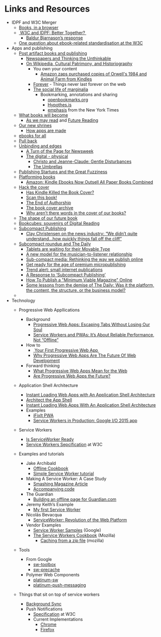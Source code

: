# Links and Resources
* IDPF and W3C Merger
	* [Books, in a browser](https://medium.com/@naypinya/books-in-a-browser-375df76207ce#.llmtpb7oo)
	* [ W3C and IDPF: Better Together? ](https://medium.com/@dauwhe/w3c-and-idpf-better-together-c92988674444#.sz3sennm4)
		* [Baldur Bjarnason’s response](https://medium.com/@fakebaldur/my-first-short-response-to-you-on-this-idpf-w3c-thing-a53a028fafd#.hbin1cjvb)
	* [One question about ebook-related standardisation at the W3C](https://medium.com/@fakebaldur/one-question-about-ebook-related-standardisation-at-the-w3c-d45aa2bd1b52#.kw726kvsi)
* Apps and publishing
	* [Post artifact books and publishing](http://craigmod.com/journal/post_artifact/)
		* [Newspapers and Thinking the Unthinkable](Newspapers%20and%20Thinking%20the%20Unthinkable%0A)
		* [On Wikipedia, Cultural Patrimony, and Historiography](http://booktwo.org/notebook/wikipedia-historiography/)
			* You own your content
				* [Amazon zaps purchased copies of Orwell's 1984 and Animal Farm from Kindles](http://boingboing.net/2009/07/17/amazon-zaps-purchase.html)
			* [Forever](http://aworkinglibrary.com/writing/forever/index.html) - Things never last forever on the web
			* [The social life of marginalia](http://bobulate.com/post/5013829096/the-social-life-of-marginalia)
				* Bookmarking, annotations and sharing
					* [openbookmarks.org](http://www.openbookmarks.org/)
					* [Hypothes.is](https://hypothes.is/)
					* [emphasis](https://github.com/NYTimes/Emphasis) from the New York Times
	* [What books will become](http://kk.org/thetechnium/what-books-will/) 
		* [As we may read](http://craigmod.com/sputnik/as_we_may_read/) and [Future Reading](https://aeon.co/essays/stagnant-and-dull-can-digital-books-ever-replace-print)
	* [Our new shrines](http://contentsmagazine.com/articles/our-new-shrines/)
		* [How apps are made](http://contentsmagazine.com/articles/our-new-shrines/)
	* [ebooks for all](http://craigmod.com/sputnik/worldreader/)
	* [Pull back](https://medium.com/@craigmod/pull-back-17a9ebc060d3#.lv3ix13z9)
	* [Unbinding and edges](Unbindings%20and%20Edges)
		* [A Turn of the Page for Newsweek](http://www.thedailybeast.com/articles/2012/10/18/a-turn-of-the-page-for-newsweek.html)
		* [The digital - physical](http://craigmod.com/journal/digital_physical/)
			* [Christo and Jeanne-Claude: Gentle Disturbances](http://www.artagogo.com/commentary/christo/christo.htm)
			* [The Umbrellas](http://christojeanneclaude.net/projects/the-umbrellas)
	* [Publishing Startups and the Great Fuzziness](http://craigmod.com/sputnik/publishing_startups/)
	* [Platforming books](http://craigmod.com/journal/platforming_books/)
		* [Amazon: Kindle Ebooks Now Outsell All Paper Books Combined](http://www.cultofmac.com/182864/amazon-kindle-ebooks-now-outsell-all-paper-books-combined/)
	* [Hack the cover](http://craigmod.com/journal/hack_the_cover/)
		* [Has Kindle Killed the Book Cover?](Has%20Kindle%20Killed%20the%20Book%20Cover?)
		* [Scan this book!](http://www.nytimes.com/2006/05/14/magazine/14publishing.html?pagewanted=all)
		* [The End of Authorship](http://www.nytimes.com/2006/06/25/books/review/25updike.html?pagewanted=print&pagewanted=all)
		* [The book cover archive](http://bookcoverarchive.com/)
		* [Why aren’t there words in the cover of our books?](http://www.thedominoproject.com/2011/02/why-arent-there-words-on-the-cover-of-our-books.html)
	* [The shape of our future book](http://craigmod.com/sputnik/our_future_book/)
	* [Bookcubes: souvenirs of Digital Reading](http://booktwo.org/notebook/bookcubes/)
	* [Subcompact Publishing](http://craigmod.com/journal/subcompact_publishing/)
		* [Clay Christensen on the news industry: “We didn’t quite understand…how quickly things fall off the cliff”](http://www.niemanlab.org/2012/10/clay-christensen-on-the-news-industry-we-didnt-quite-understand-how-quickly-things-fall-off-the-cliff/)
	* [Subcompact roundup and The Daily](http://craigmod.com/sputnik/subcompact_round_up/)
		* [Tablets are waiting for their Movable Type](https://signalvnoise.com/posts/3334-tablets-are-waiting-for-their-movable-type)
		* [A new model for the musician-to-listener relationship](https://medium.com/the-future-of-publishing/a-new-model-for-the-musician-to-listener-relationship-44e778827320#.u22ff8gs9)
		* [Sub-compact media: Rethinking the way we publish online](https://gigaom.com/2012/11/30/sub-compact-media-rethinking-the-way-we-publish-online/)
		* [Get ready for the age of premium micropublishing](https://pando.com/2012/12/03/get-ready-for-the-age-of-premium-micropublishing/)
		* [Trend alert: small internet publications](http://kottke.org/12/12/trend-alert-small-internet-publications)
		* [A Response to ‘Subcompact Publishing’](http://www.foliomag.com/2012/response-subcompact-publishing/#.UMET28pU7jL)
		* [How To Publish a "Minimum Viable Magazine" Online](https://www.technologyreview.com/s/508166/how-to-publish-a-minimum-viable-magazine-online/)
		* [Some lessons from the demise of The Daily: Was it the platform, the content, the structure, or the business model?](http://www.niemanlab.org/2012/12/some-lessons-from-the-demise-of-the-daily-was-it-the-platform-the-content-the-structure-or-the-business-model/)
	* 
* Technology
	* Progressive Web Appllications
		* Background
			* [Progressive Web Apps: Escaping Tabs Without Losing Our Soul](https://infrequently.org/2015/06/progressive-apps-escaping-tabs-without-losing-our-soul/)
			* [Service Workers and PWAs: It’s About Reliable Performance, Not “Offline”](https://infrequently.org/2016/05/service-workers-and-pwas-its-about-reliable-performance-not-offline/)
		* How to
			* [ Your First Progressive Web App ](https://developers.google.com/web/fundamentals/getting-started/your-first-progressive-web-app/?hl=en)
			* [Why Progressive Web Apps Are The Future Of Web Development](https://arc.applause.com/2015/11/30/application-shell-architecture/)
		* Forward thinking
			* [What Progressive Web Apps Mean for the Web](http://developer.telerik.com/featured/what-progressive-web-apps-mean-for-the-web/)
			* [Are Progressive Web Apps the Future?](http://developer.telerik.com/featured/are-progressive-web-apps-future/)
	* Application Shell Architecture
		* [Instant Loading Web Apps with An Application Shell Architecture](https://developers.google.com/web/updates/2015/11/app-shell)
		* [Architect the App Shell](https://developers.google.com/web/fundamentals/getting-started/your-first-progressive-web-app/step-01?hl=en)
		* [Instant Loading Web Apps With An Application Shell Architecture](https://medium.com/google-developers/instant-loading-web-apps-with-an-application-shell-architecture-7c0c2f10c73#.w7icv2hw9)
		* Examples
			* [iFixIt PWA](https://ifixit-pwa.appspot.com/)
			* [Service Workers in Production: Google I/O 2015 app](https://developers.google.com/web/showcase/case-study/service-workers-iowa)

	* Service Workers
		* [Is ServiceWorker Ready](https://jakearchibald.github.io/isserviceworkerready/)
		* [Service Workers Sepcification](https://www.w3.org/TR/service-workers/) at W3C
	* Examples and tutorials
		* Jake Archibald
			* [Offline Cookbook](https://jakearchibald.com/2014/offline-cookbook/)
			* [Simple Service Worker tutorial](https://github.com/jakearchibald/simple-serviceworker-tutorial)
		* Making A Service Worker: A Case Study
			* [Smashing Magazine Article](https://www.smashingmagazine.com/2016/02/making-a-service-worker/)
			* [Accompanying code](https://github.com/lyzadanger/serviceworker-example)
		* The Guardian 
			* [Building an offline page for Guardian.com](https://www.theguardian.com/info/developer-blog/2015/nov/04/building-an-offline-page-for-theguardiancom)
		* Jeremy Keith’s Example
			* [My first Service Worker](https://adactio.com/journal/9775)
		* Nicolás Bevacqua
			* [ServiceWorker: Revolution of the Web Platform](https://ponyfoo.com/articles/serviceworker-revolution)
		* Vendor Examples
			* [Service Worker Samples](https://github.com/GoogleChrome/samples/tree/gh-pages/service-worker) (Google)
			* [The Service Workers Cookbook](https://serviceworke.rs/) (Mozilla)
				* [Caching from a zip file](https://serviceworke.rs/cache-from-zip_worker_doc.html) (mozilla)
	* Tools
		* From Google
			* [sw-toolbox](https://github.com/GoogleChrome/sw-toolbox)
			* [sw-precache](https://github.com/GoogleChrome/sw-precache)
		* Polymer Web Components
			* [platinum-sw](https://elements.polymer-project.org/elements/platinum-sw)
			* [platinum-push-messaging](https://elements.polymer-project.org/elements/platinum-push-messaging)
	* Things that sit on top of service workers
		* [Background Sync](https://github.com/slightlyoff/ServiceWorker/blob/master/explainer.md)
		* Push Notifications
			* [Specification](https://www.w3.org/TR/push-api/) at W3C
			* Current Implementations
				* [Chrome](https://developers.google.com/web/updates/2015/03/push-notifications-on-the-open-web?hl=en)
				* [Firefox]()
